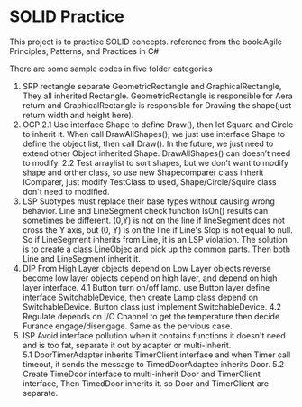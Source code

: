 # SOLID Practice
This project is to practice SOLID concepts. reference from the book:Agile Principles, Patterns, and Practices in C#

There are some sample codes in five folder categories
1. SRP
   rectangle separate  GeometricRectangle and GraphicalRectangle, They all inherited Rectangle.
  GeometricRectangle is responsible for Aera return and GraphicalRectangle is responsible for Drawing the shape(just return width and height here).
2. OCP
  2.1 Use interface Shape to define Draw(), then let Square and Circle to inherit it. When call DrawAllShapes(), we just 
      use interface Shape to define the object list, then call Draw(). In the future, we just need to extend other Object inherited Shape. DrawAllShapes() 
	  can doesn’t need to modify.
  2.2 Test arraylist to sort shapes, but we don't want to modify shape and orther class, so use new Shapecomparer class inherit IComparer, just modify TestClass
  to used, Shape/Circle/Squire class don't need to modified.
3. LSP
  Subtypes must replace their base types without causing wrong behavior.
  Line and LineSegment check function IsOn() results can sometimes be different. (0,Y) is not on the line if lineSegment does not cross the Y axis, but (0, Y) is on the line if Line's Slop is not equal to null.
      So if LineSegment inherits from Line, it is an LSP violation. The solution is to create a class LineObjec and pick up the common parts. Then both Line and LineSegment inherit it. 
4. DIP
  From High Layer objects depend on Low Layer objects reverse become low layer objects depend on high layer, and depend on high layer interface.
  4.1 Button turn on/off lamp. use Button layer define interface SwitchableDevice, then create Lamp class depend on SwitchableDevice. Button class just implement SwitchableDevice. 
  4.2 Regulate depends on I/O Channel to get the temperature then decide Furance engage/disengage. Same as the pervious case. 
5. ISP
  Avoid interface pollution when it contains functions it doesn't need and is too fat, separate it out by adapter or multi-inherit.  
  5.1 DoorTimerAdapter inherits TimerClient interface and when Timer call timeout, it sends the message to TimedDoorAdaptee inherits Door.
  5.2 Create TimeDoor interface to multi-inherit Door and TimerClient interface, Then TimedDoor inherits it. so Door and TimerClient are separate.  	   	  
